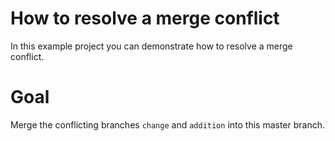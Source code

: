 # How to resolve a merge conflict
In this example project you can demonstrate how to resolve a merge conflict.

# Goal
Merge the conflicting branches `change` and `addition` into this master branch.
